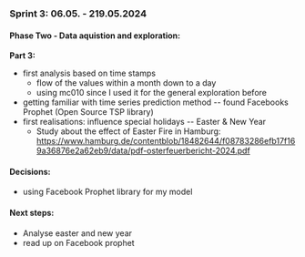 ### Sprint 3: 06.05. - 219.05.2024

#### Phase Two - Data aquistion and exploration:
__Part 3:__
- first analysis based on time stamps
    - flow of the values within a month down to a day
    - using mc010 since I used it for the general exploration before
- getting familiar with time series prediction method -- found Facebooks Prophet (Open Source TSP library)
- first realisations: influence special holidays -- Easter & New Year
    - Study about the effect of Easter Fire in Hamburg: https://www.hamburg.de/contentblob/18482644/f08783286efb17f169a36876e2a62eb9/data/pdf-osterfeuerbericht-2024.pdf

#### Decisions: 
- using Facebook Prophet library for my model
  
#### Next steps:
- Analyse easter and new year
- read up on Facebook prophet
